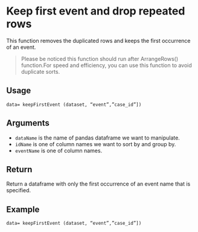 # Keep first event and drop repeated rows

This function removes the duplicated rows and keeps the first occurrence of an event. 
>Please be noticed this function should run after ArrangeRows() function.For speed and efficiency, you can use this function to avoid duplicate sorts.

## Usage
``
data= keepFirstEvent (dataset, “event”,”case_id”])
``

## Arguments
- `dataName` is the name of pandas dataframe we want to manipulate.
- `idName` is one of column names we want to sort by and group by.
- `eventName` is one of column names.

## Return
Return a dataframe with only the first occurrence of an event name that is specified.

## Example
```
data= keepFirstEvent (dataset, “event”,”case_id”])
```